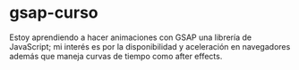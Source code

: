 # gsap-curso
Estoy aprendiendo a hacer animaciones con GSAP una librería de JavaScript; mi interés es por la disponibilidad y aceleración en navegadores además que maneja curvas de tiempo como after effects.
